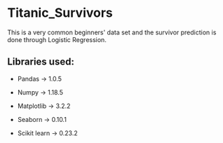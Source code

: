 # Titanic_Survivors
This is a very common beginners' data set and the survivor prediction is done through Logistic Regression. 

## Libraries used:

* Pandas -> 1.0.5

* Numpy -> 1.18.5

* Matplotlib -> 3.2.2

* Seaborn -> 0.10.1

* Scikit learn -> 0.23.2
